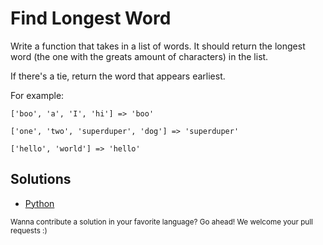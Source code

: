 # Find Longest Word

Write a function that takes in a list of words. It should return the longest
word (the one with the greats amount of characters) in the list.

If there's a tie, return the word that appears earliest.

For example:

```
['boo', 'a', 'I', 'hi'] => 'boo'

['one', 'two', 'superduper', 'dog'] => 'superduper'

['hello', 'world'] => 'hello'
```

## Solutions

- [Python](find_longest.py)

<sub>
  Wanna contribute a solution in your favorite language? Go ahead! We
  welcome your pull requests :)
</sub>
